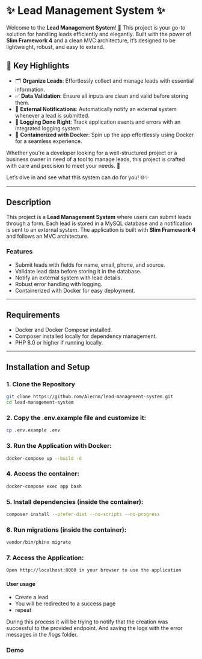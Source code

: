 # ✨ Lead Management System ✨

Welcome to the **Lead Management System**! 🚀 This project is your go-to solution for handling leads efficiently and elegantly. Built with the power of **Slim Framework 4** and a clean MVC architecture, it’s designed to be lightweight, robust, and easy to extend.

## 🌟 Key Highlights
- 🗂 **Organize Leads**: Effortlessly collect and manage leads with essential information.
- ✅ **Data Validation**: Ensure all inputs are clean and valid before storing them.
- 🔗 **External Notifications**: Automatically notify an external system whenever a lead is submitted.
- 📜 **Logging Done Right**: Track application events and errors with an integrated logging system.
- 🐳 **Containerized with Docker**: Spin up the app effortlessly using Docker for a seamless experience.

Whether you're a developer looking for a well-structured project or a business owner in need of a tool to manage leads, this project is crafted with care and precision to meet your needs. 🎯

Let’s dive in and see what this system can do for you! 🌐✨

---

## Description

This project is a **Lead Management System** where users can submit leads through a form. Each lead is stored in a MySQL database and a notification is sent to an external system. The application is built with **Slim Framework 4** and follows an MVC architecture.

### Features
- Submit leads with fields for name, email, phone, and source.
- Validate lead data before storing it in the database.
- Notify an external system with lead details.
- Robust error handling with logging.
- Containerized with Docker for easy deployment.

---

## Requirements

- Docker and Docker Compose installed.
- Composer installed locally for dependency management.
- PHP 8.0 or higher if running locally.

---

## Installation and Setup

### 1. Clone the Repository
```bash
git clone https://github.com/Alecnm/lead-management-system.git
cd lead-management-system
 ```
### 2. Copy the .env.example file and customize it:
```bash
cp .env.example .env
 ```
### 3. Run the Application with Docker:
```bash
docker-compose up --build -d
 ```
### 4. Access the container:
```bash
docker-compose exec app bash
 ```
### 5. Install dependencies (inside the container):
```bash
composer install --prefer-dist --no-scripts --no-progress
```
### 6. Run migrations (inside the container):
```bash
vendor/bin/phinx migrate
```
### 7. Access the Application:
```bash
Open http://localhost:8000 in your browser to use the application
 ```

#### User usage
- Create a lead
- You will be redirected to a success page
- repeat

During this process it will be trying to notify that the creation was successful to the provided endpoint. And saving the logs with the error messages in the /logs folder.

### Demo
